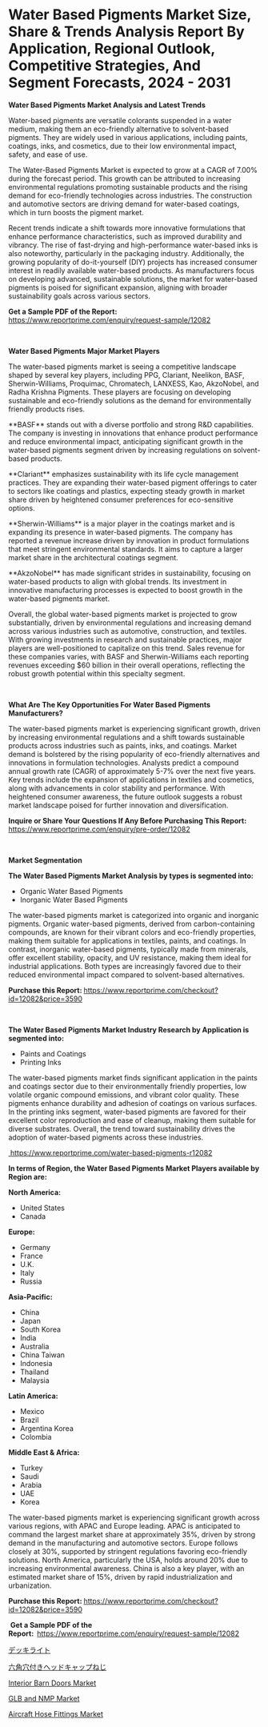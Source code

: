 <p><h1>Water Based Pigments Market Size, Share & Trends Analysis Report By Application, Regional Outlook, Competitive Strategies, And Segment Forecasts, 2024 - 2031</h1></p><p><strong>Water Based Pigments Market Analysis and Latest Trends</strong></p>
<p><p>Water-based pigments are versatile colorants suspended in a water medium, making them an eco-friendly alternative to solvent-based pigments. They are widely used in various applications, including paints, coatings, inks, and cosmetics, due to their low environmental impact, safety, and ease of use.</p><p>The Water-Based Pigments Market is expected to grow at a CAGR of 7.00% during the forecast period. This growth can be attributed to increasing environmental regulations promoting sustainable products and the rising demand for eco-friendly technologies across industries. The construction and automotive sectors are driving demand for water-based coatings, which in turn boosts the pigment market.</p><p>Recent trends indicate a shift towards more innovative formulations that enhance performance characteristics, such as improved durability and vibrancy. The rise of fast-drying and high-performance water-based inks is also noteworthy, particularly in the packaging industry. Additionally, the growing popularity of do-it-yourself (DIY) projects has increased consumer interest in readily available water-based products. As manufacturers focus on developing advanced, sustainable solutions, the market for water-based pigments is poised for significant expansion, aligning with broader sustainability goals across various sectors.</p></p>
<p><strong>Get a Sample PDF of the Report:&nbsp;</strong> <a href="https://www.reportprime.com/enquiry/request-sample/12082">https://www.reportprime.com/enquiry/request-sample/12082</a></p>
<p>&nbsp;</p>
<p><strong>Water Based Pigments Major Market Players</strong></p>
<p><p>The water-based pigments market is seeing a competitive landscape shaped by several key players, including PPG, Clariant, Neelikon, BASF, Sherwin-Williams, Proquimac, Chromatech, LANXESS, Kao, AkzoNobel, and Radha Krishna Pigments. These players are focusing on developing sustainable and eco-friendly solutions as the demand for environmentally friendly products rises.</p><p>**BASF** stands out with a diverse portfolio and strong R&D capabilities. The company is investing in innovations that enhance product performance and reduce environmental impact, anticipating significant growth in the water-based pigments segment driven by increasing regulations on solvent-based products.</p><p>**Clariant** emphasizes sustainability with its life cycle management practices. They are expanding their water-based pigment offerings to cater to sectors like coatings and plastics, expecting steady growth in market share driven by heightened consumer preferences for eco-sensitive options.</p><p>**Sherwin-Williams** is a major player in the coatings market and is expanding its presence in water-based pigments. The company has reported a revenue increase driven by innovation in product formulations that meet stringent environmental standards. It aims to capture a larger market share in the architectural coatings segment.</p><p>**AkzoNobel** has made significant strides in sustainability, focusing on water-based products to align with global trends. Its investment in innovative manufacturing processes is expected to boost growth in the water-based pigments market.</p><p>Overall, the global water-based pigments market is projected to grow substantially, driven by environmental regulations and increasing demand across various industries such as automotive, construction, and textiles. With growing investments in research and sustainable practices, major players are well-positioned to capitalize on this trend. Sales revenue for these companies varies, with BASF and Sherwin-Williams each reporting revenues exceeding $60 billion in their overall operations, reflecting the robust growth potential within this specialty segment.</p></p>
<p>&nbsp;</p>
<p><strong>What Are The Key Opportunities For Water Based Pigments Manufacturers?</strong></p>
<p><p>The water-based pigments market is experiencing significant growth, driven by increasing environmental regulations and a shift towards sustainable products across industries such as paints, inks, and coatings. Market demand is bolstered by the rising popularity of eco-friendly alternatives and innovations in formulation technologies. Analysts predict a compound annual growth rate (CAGR) of approximately 5-7% over the next five years. Key trends include the expansion of applications in textiles and cosmetics, along with advancements in color stability and performance. With heightened consumer awareness, the future outlook suggests a robust market landscape poised for further innovation and diversification.</p></p>
<p><strong>Inquire or Share Your Questions If Any Before Purchasing This Report:</strong> <a href="https://www.reportprime.com/enquiry/pre-order/12082">https://www.reportprime.com/enquiry/pre-order/12082</a></p>
<p>&nbsp;</p>
<p><strong>Market Segmentation</strong></p>
<p><strong>The Water Based Pigments Market Analysis by types is segmented into:</strong></p>
<p><ul><li>Organic Water Based Pigments</li><li>Inorganic Water Based Pigments</li></ul></p>
<p><p>The water-based pigments market is categorized into organic and inorganic pigments. Organic water-based pigments, derived from carbon-containing compounds, are known for their vibrant colors and eco-friendly properties, making them suitable for applications in textiles, paints, and coatings. In contrast, inorganic water-based pigments, typically made from minerals, offer excellent stability, opacity, and UV resistance, making them ideal for industrial applications. Both types are increasingly favored due to their reduced environmental impact compared to solvent-based alternatives.</p></p>
<p><strong>Purchase this Report:&nbsp;</strong><a href="https://www.reportprime.com/checkout?id=12082&price=3590">https://www.reportprime.com/checkout?id=12082&price=3590</a></p>
<p>&nbsp;</p>
<p><strong>The Water Based Pigments Market Industry Research by Application is segmented into:</strong></p>
<p><ul><li>Paints and Coatings</li><li>Printing Inks</li></ul></p>
<p><p>The water-based pigments market finds significant application in the paints and coatings sector due to their environmentally friendly properties, low volatile organic compound emissions, and vibrant color quality. These pigments enhance durability and adhesion of coatings on various surfaces. In the printing inks segment, water-based pigments are favored for their excellent color reproduction and ease of cleanup, making them suitable for diverse substrates. Overall, the trend toward sustainability drives the adoption of water-based pigments across these industries.</p></p>
<p><a href="https://www.reportprime.com/water-based-pigments-r12082">&nbsp;https://www.reportprime.com/water-based-pigments-r12082</a></p>
<p><strong>In terms of Region, the Water Based Pigments Market Players available by Region are:</strong></p>
<p>
    <p> <strong> North America: </strong>
        <ul>
            <li>United States</li>
            <li>Canada</li>
        </ul>
        </p> 
    <p> <strong> Europe: </strong>
        <ul>
            <li>Germany</li>
            <li>France</li>
            <li>U.K.</li>
            <li>Italy</li>
            <li>Russia</li>
        </ul>
        </p> 
    <p> <strong> Asia-Pacific: </strong>
        <ul>
            <li>China</li>
            <li>Japan</li>
            <li>South Korea</li>
            <li>India</li>
            <li>Australia</li>
            <li>China Taiwan</li>
            <li>Indonesia</li>
            <li>Thailand</li>
            <li>Malaysia</li>
        </ul>
        </p> 
    <p> <strong> Latin America: </strong>
        <ul>
            <li>Mexico</li>
            <li>Brazil</li>
            <li>Argentina Korea</li>
            <li>Colombia</li>
        </ul>
        </p> 
    <p> <strong> Middle East & Africa: </strong>
        <ul>
            <li>Turkey</li>
            <li>Saudi</li>
            <li>Arabia</li>
            <li>UAE</li>
            <li>Korea</li>
        </ul>
    </p>
    </p>
<p><p>The water-based pigments market is experiencing significant growth across various regions, with APAC and Europe leading. APAC is anticipated to command the largest market share at approximately 35%, driven by strong demand in the manufacturing and automotive sectors. Europe follows closely at 30%, supported by stringent regulations favoring eco-friendly solutions. North America, particularly the USA, holds around 20% due to increasing environmental awareness. China is also a key player, with an estimated market share of 15%, driven by rapid industrialization and urbanization.</p></p>
<p><strong>Purchase this Report: </strong><a href="https://www.reportprime.com/checkout?id=12082&price=3590">https://www.reportprime.com/checkout?id=12082&price=3590</a></p>
<p>&nbsp;<strong>Get a Sample PDF of the Report:&nbsp;&nbsp;</strong><a href="https://www.reportprime.com/enquiry/request-sample/12082">https://www.reportprime.com/enquiry/request-sample/12082</a></p>
<p><strong></strong></p>
<p><p><a href="https://medium.com/@randallrunte2023/%E3%83%87%E3%83%83%E3%82%AD%E3%83%A9%E3%82%A4%E3%83%88%E5%B8%82%E5%A0%B4%E3%81%AE%E4%BA%88%E6%B8%AC-%E5%B8%82%E5%A0%B4%E5%8B%95%E5%90%91-%E3%81%8A%E3%82%88%E3%81%B3%E5%BD%B1%E9%9F%BF%E5%88%86%E6%9E%90-2024%E5%B9%B4-2031%E5%B9%B4-c8aacd91cb22">デッキライト</a></p><p><a href="https://medium.com/@qarpaiop35/%E3%82%B0%E3%83%AD%E3%83%BC%E3%83%90%E3%83%AB%E3%83%98%E3%82%AD%E3%82%B5%E3%82%B4%E3%83%B3%E3%82%BD%E3%82%B1%E3%83%83%E3%83%88%E3%83%98%E3%83%83%E3%83%89%E3%82%AD%E3%83%A3%E3%83%83%E3%83%97%E3%82%B9%E3%82%AF%E3%83%AA%E3%83%A5%E3%83%BC%E5%B8%82%E5%A0%B4%E3%81%AE%E6%A9%9F%E4%BC%9A%E3%81%A82024%E5%B9%B4%E3%81%8B%E3%82%892031%E5%B9%B4%E3%81%BE%E3%81%A7%E3%81%AE%E4%BA%88%E6%B8%AC-a79bd1678309">六角穴付きヘッドキャップねじ</a></p><p><a href="https://medium.com/@abdulkoss1914/interior-barn-doors-industry-sector-new-technologies-and-market-impact-forecasted-for-period-from-1d12ccfbd143">Interior Barn Doors Market</a></p><p><a href="https://issuu.com/reportprime-2/docs/glb-and-nmp-market-size-2030.pptx_d774c6239eb156">GLB and NMP Market</a></p><p><a href="https://medium.com/@abdulkoss1914/aircraft-hose-fittings-market-size-is-growing-at-cagr-of-11-3-7a3ec2e12c3e">Aircraft Hose Fittings Market</a></p></p>